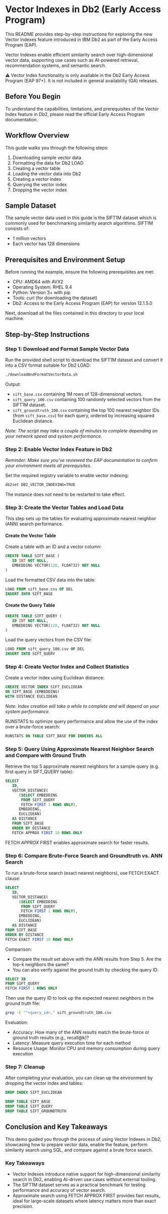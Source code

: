 # Vector Indexes in Db2 (Early Access Program)

This README provides step-by-step instructions for exploring the new Vector Indexes feature introduced in IBM Db2 as part of the Early Access Program (EAP).

Vector Indexes enable efficient similarity search over high-dimensional vector data, supporting use cases such as AI-powered retrieval, recommendation systems, and semantic search.

⚠️ Vector Index functionality is only available in the Db2 Early Access Program (EAP 97+). It is not included in general availability (GA) releases.

## Before You Begin

To understand the capabilities, limitations, and prerequisites of the Vector Index feature in Db2, please read the official Early Access Program documentation.

## Workflow Overview

This guide walks you through the following steps:
1. Downloading sample vector data
2. Formatting the data for Db2 LOAD
3. Creating a vector table
4. Loading the vector data into Db2
5. Creating a vector index
6. Querying the vector index
7. Dropping the vector index

## Sample Dataset

The sample vector data used in this guide is the SIFT1M dataset which is commonly used for benchmarking similarity search algorithms. SIFT1M consists of:
* 1 million vectors
* Each vector has 128 dimensions

## Prerequisites and Environment Setup

Before running the example, ensure the following prerequisites are met:

* CPU: AMD64 with AVX2
* Operating System: RHEL 9.4
* Python: Version 3+ with pip
* Tools: curl (for downloading the dataset)
* Db2: Access to the Early Access Program (EAP) for version 12.1.5.0

Next, download all the files contained in this directory to your local machine.

## Step-by-Step Instructions

### Step 1: Download and Format Sample Vector Data

Run the provided shell script to download the SIFT1M dataset and convert it into a CSV format suitable for Db2 LOAD:

```bash
./downloadAndFormatVectorData.sh
```

Output:
* `sift_base.csv` containing 1M rows of 128-dimensional vectors.
* `sift_query_100.csv` containing 100 randomly selected vectors from the SIFT1M dataset.
* `sift_groundtruth_100.csv` containing the top 100 nearest neighbor IDs (from `sift_base.csv`) for each query, ordered by increasing squared Euclidean distance.

_Note: The script may take a couple of minutes to complete depending on your network speed and system performance._

### Step 2: Enable Vector Index Feature in Db2

_Reminder: Make sure you've reviewed the EAP documentation to confirm your environment meets all prerequisites._

Set the required registry variable to enable vector indexing:

```bash
db2set DB2_VECTOR_INDEXING=TRUE
```

The instance does not need to be restarted to take effect.

### Step 3: Create the Vector Tables and Load Data

This step sets up the tables for evaluating approximate nearest neighbor (ANN) search performance.

#### Create the Vector Table

Create a table with an ID and a vector column:

```sql
CREATE TABLE SIFT_BASE (
   ID INT NOT NULL,
   EMBEDDING VECTOR(128, FLOAT32) NOT NULL
)
```

Load the formatted CSV data into the table:

```sql
LOAD FROM sift_base.csv OF DEL
INSERT INTO SIFT_BASE
```

#### Create the Query Table

```sql
CREATE TABLE SIFT_QUERY (
   ID INT NOT NULL,
   EMBEDDING VECTOR(128, FLOAT32) NOT NULL
)
```

Load the query vectors from the CSV file:

```sql
LOAD FROM sift_query_100.csv OF DEL
INSERT INTO SIFT_QUERY
```

### Step 4: Create Vector Index and Collect Statistics

Create a vector index using Euclidean distance:

```sql
CREATE VECTOR INDEX SIFT_EUCLIDEAN
ON SIFT_BASE (EMBEDDING)
WITH DISTANCE EUCLIDEAN
```

_Note: Index creation will take a while to complete and will depend on your system performance._

RUNSTATS to optimize query performance and allow the use of the index over a brute-force search:

```sql
RUNSTATS ON TABLE SIFT_BASE FOR INDEXES ALL
```

### Step 5: Query Using Approximate Nearest Neighbor Search and Compare with Ground Truth

Retrieve the top 5 approximate nearest neighbors for a sample query (e.g. first query in SIFT_QUERY table):

```sql
SELECT
   ID,
   VECTOR_DISTANCE(
      (SELECT EMBEDDING
       FROM SIFT_QUERY
       FETCH FIRST 1 ROWS ONLY),
      EMBEDDING,
      EUCLIDEAN)
   AS DISTANCE
   FROM SIFT_BASE
   ORDER BY DISTANCE
   FETCH APPROX FIRST 10 ROWS ONLY
```

FETCH *APPROX* FIRST enables approximate search for faster results.

### Step 6: Compare Brute-Force Search and Groundtruth vs. ANN Search

To run a brute-force search (exact nearest neighbors), use FETCH EXACT clause:

```sql
SELECT
   ID,
   VECTOR_DISTANCE(
      (SELECT EMBEDDING
       FROM SIFT_QUERY
       FETCH FIRST 1 ROWS ONLY),
      EMBEDDING,
      EUCLIDEAN)
   AS DISTANCE
FROM SIFT_BASE
ORDER BY DISTANCE
FETCH EXACT FIRST 10 ROWS ONLY
```

Comparison:

* Compare the result set above with the ANN results from Step 5. Are the top-k neighbors the same?
* You can also verify against the ground truth by checking the query ID:

```sql
SELECT ID
FROM SIFT_QUERY
FETCH FIRST 1 ROWS ONLY
```

Then use the query ID to look up the expected nearest neighbors in the ground
truth file:

```bash
grep -E "^<query_id>," sift_groundtruth_100.csv
```

Evaluation:

* Accuracy: How many of the ANN results match the brute-force or ground truth results (e.g., recall@k)?
* Latency: Measure query execution time for each method
* Resource Usage: Monitor CPU and memory consumption during query execution

### Step 7: Cleanup

After completing your evaluation, you can clean up the environment by dropping the vector index and tables:

```sql
DROP INDEX SIFT_EUCLIDEAN
```

```sql
DROP TABLE SIFT_BASE
DROP TABLE SIFT_QUERY
DROP TABLE SIFT_GROUNDTRUTH
```

## Conclusion and Key Takeaways

This demo guided you through the process of using Vector Indexes in Db2, showcasing how to prepare vector data, enable the feature, perform similarity search using SQL, and compare against a brute force search.

### Key Takeaways

* Vector Indexes introduce native support for high-dimensional similarity search in Db2, enabling AI-driven use cases without external tooling.
* The SIFT1M dataset serves as a practical benchmark for testing performance and accuracy of vector search.
* Approximate search using FETCH APPROX FIRST provides fast results, ideal for large-scale datasets where latency matters more than exact precision.
